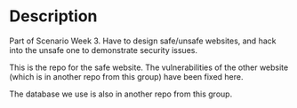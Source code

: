 # Description

Part of Scenario Week 3. Have to design safe/unsafe websites, and hack into the unsafe one to demonstrate security issues.

This is the repo for the safe website.
The vulnerabilities of the other website (which is in another repo from this group) have been fixed here.

The database we use is also in another repo from this group.
